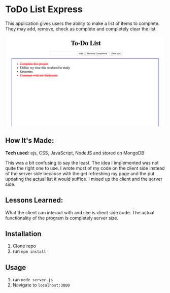 # ToDo List Express
This application gives users the ability to make a list of items to complete. They may add, remove, check as complete and completely clear the list.


![alt tag](public/ToDoSS.png)

## How It's Made:

**Tech used:** ejs, CSS, JavaScript, NodeJS and stored on MongoDB

This was a bit confusing to say the least. The idea I implemented was not quite the right one to use. I wrote most of my code on the client side instead of the server side because with the get refreshing my page and the put updating the actual list it would suffice. I mixed up the client and the server side.

## Lessons Learned:

What the client can interact with and see is client side code. The actual functionality of the program is completely server size.


## Installation

1. Clone repo
2. run `npm install`

## Usage

1. run `node server.js`
2. Navigate to `localhost:3000`

